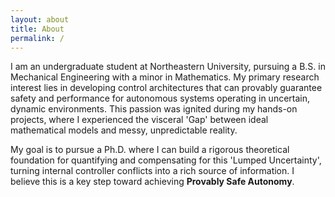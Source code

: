 ```yaml
---
layout: about
title: About
permalink: /
---
```


I am an undergraduate student at Northeastern University, pursuing a B.S. in Mechanical Engineering with a minor in Mathematics. My primary research interest lies in developing control architectures that can provably guarantee safety and performance for autonomous systems operating in uncertain, dynamic environments. This passion was ignited during my hands-on projects, where I experienced the visceral 'Gap' between ideal mathematical models and messy, unpredictable reality.

My goal is to pursue a Ph.D. where I can build a rigorous theoretical foundation for quantifying and compensating for this 'Lumped Uncertainty', turning internal controller conflicts into a rich source of information. I believe this is a key step toward achieving **Provably Safe Autonomy**.
